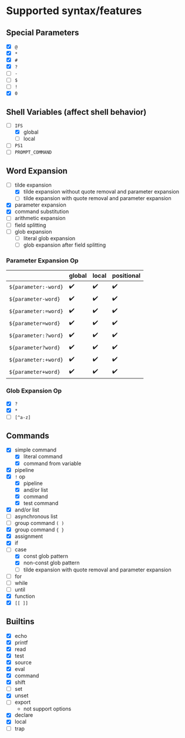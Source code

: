 # Supported syntax/features

## Special Parameters

* [x] `@`
* [x] `*`
* [x] `#`
* [x] `?`
* [ ] `-`
* [ ] `$`
* [ ] `!`
* [x] `0`

## Shell Variables (affect shell behavior)

* [ ] `IFS`
    * [x] global
    * [ ] local
* [ ] `PS1`
* [ ] `PROMPT_COMMAND`

## Word Expansion

* [ ] tilde expansion
    * [x] tilde expansion without quote removal and parameter expansion
    * [ ] tilde expansion with quote removal and parameter expansion
* [x] parameter expansion
* [x] command substitution
* [ ] arithmetic expansion
* [ ] field splitting
* [ ] glob expansion
    * [ ] literal glob expansion
    * [ ] glob expansion after field splitting

### Parameter Expansion Op

|                      | global | local | positional |
|----------------------|--------|-------|------------|
| `${parameter:-word}` | ✔️     | ✔️    | ✔️         |
| `${parameter-word}`  | ✔️     | ✔️    | ✔️         |
| `${parameter:=word}` | ✔️     | ✔️    | ✔️         |
| `${parameter=word}`  | ✔️     | ✔️    | ✔️         |
| `${parameter:?word}` | ✔️     | ✔️    | ✔️         |
| `${parameter?word}`  | ✔️     | ✔️    | ✔️         |
| `${parameter:+word}` | ✔️     | ✔️    | ✔️         |
| `${parameter+word}`  | ✔️     | ✔️    | ✔️         |

### Glob Expansion Op

* [x] `?`
* [x] `*`
* [ ] `[^a-z]`

## Commands

* [x] simple command
    * [x] literal command
    * [x] command from variable
* [x] pipeline
* [x] `!` op
    * [x] pipeline
    * [x] and/or list
    * [x] command
    * [x] test command
* [x] and/or list
* [ ] asynchronous list
* [ ] group command ``( )``
* [x] group command ``{ }``
* [x] assignment
* [x] if
* [ ] case
    * [x] const glob pattern
    * [x] non-const glob pattern
    * [ ] tilde expansion with quote removal and parameter expansion
* [ ] for
* [ ] while
* [ ] until
* [x] function
* [x] ``[[ ]]``

## Builtins

* [x] echo
* [x] printf
* [x] read
* [x] test
* [x] source
* [x] eval
* [x] command
* [x] shift
* [ ] set
* [x] unset
* [ ] export
    * not support options
* [x] declare
* [x] local
* [ ] trap